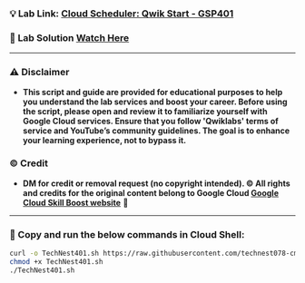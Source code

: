 ### 💡 Lab Link: [Cloud Scheduler: Qwik Start - GSP401](https://www.cloudskillsboost.google/focuses/3556?parent=catalog)

### 🚀 Lab Solution [Watch Here](https://youtu.be/OpZem6qjmxE)

---

### ⚠️ Disclaimer
- **This script and guide are provided for educational purposes to help you understand the lab services and boost your career. Before using the script, please open and review it to familiarize yourself with Google Cloud services. Ensure that you follow 'Qwiklabs' terms of service and YouTube’s community guidelines. The goal is to enhance your learning experience, not to bypass it.**

### © Credit
- **DM for credit or removal request (no copyright intended). © All rights and credits for the original content belong to Google Cloud [Google Cloud Skill Boost website](https://www.cloudskillsboost.google/)** 🙏

---

### 🚨 Copy and run the below commands in Cloud Shell:

```bash
curl -o TechNest401.sh https://raw.githubusercontent.com/technest078-cmyk/Cloud-Scheduler-Qwik-Start/main/TechNest401.sh
chmod +x TechNest401.sh
./TechNest401.sh
